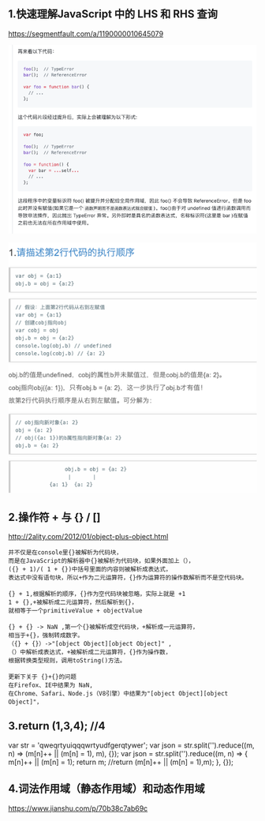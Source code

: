 
## 1.快速理解JavaScript 中的 LHS 和 RHS 查询

https://segmentfault.com/a/1190000010645079

![](.index1_images/24109f5b.png)

![](.index1_images/cc0d006b.png)

## 2.操作符 + 与 {} / []
http://2ality.com/2012/01/object-plus-object.html
```
并不仅是在console里{}被解析为代码块，
而是在JavaScript的解析器中{}被解析为代码块，如果外面加上（），
({} + 1)/( 1 + {})中括号里面的内容则被解析成表达式，
表达式中没有语句块，所以+作为二元运算符，{}作为运算符的操作数解析而不是空代码块。

{} + 1,根据解析的顺序，{}作为空代码块被忽略，实际上就是 +1
1 + {},+被解析成二元运算符，然后解析到{}，
就相等于一个primitiveValue + objectValue

{} + {} -> NaN ,第一个{}被解析成空代码块，+解析成一元运算符，
相当于+{}，强制转成数字。
（{} + {}）->"[object Object][object Object]" ,
（）中解析成表达式，+被解析成二元运算符，{}作为操作数，
根据转换类型规则，调用toString()方法。

更新下关于 {}+{}的问题
在Firefox、IE中结果为 NaN,
在Chrome、Safari、Node.js（V8引擎）中结果为"[object Object][object Object]"，
```

## 3.return (1,3,4); //4
var str = 'qweqrtyuiqqqwrtyudfgerqtywer';
var json = str.split('').reduce((m, n) => (m[n]++ || (m[n] = 1), m), {});
var json = str.split('').reduce((m, n) => {
	m[n]++ || (m[n] = 1);
  	return m;
  	//return (m[n]++ || (m[n] = 1),m);
}, {});

## 4.词法作用域（静态作用域）和动态作用域
https://www.jianshu.com/p/70b38c7ab69c
